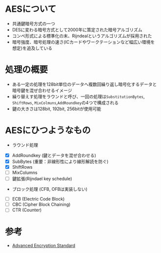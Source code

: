 # AESについて
 - 共通鍵暗号方式の一つ
 - DESに変わる暗号方式として2000年に策定された暗号アルゴリズム
 - コンペ形式による標準化の末、Rijndealというアルゴリズムが採用された
 - 暗号強度、暗号処理の速さ(ICカードやワークテーションなど幅広い環境を想定)を追及している

# 処理の概要
 - ある一定の処理を128bit単位のデータへ複数回繰り返し暗号化するデータと暗号鍵を混ぜ合わせるイメージ
 - 繰り替えす処理をラウンドと呼び、一回の処理は`SubstitutionBytes`, `ShiftRows`, `MixColmuns`,`AddRoundkey`の4つで構成される
 - 鍵の大きさは128bit, 192bit, 256bitが使用可能

# AESにひつようなもの
 - ラウンド処理
  - [x] AddRoundkey (鍵とデータを混ぜ合わせる)
  - [x] SubBytes (重要：非線形性により線形解読を防ぐ)
  - [x] ShiftRows
  - [ ] MixColumns
  - [ ] 鍵拡張(Rijndael key schedule)
 - ブロック処理 (CFB, OFBは実装しない)
  - [ ] ECB (Electric Code Block)
  - [ ] CBC (Cipher Block Chaining)
  - [ ] CTR (Counter)

# 参考
 - [Advanced Encryption Standard](http://www.cs.siue.edu/~tgamage/S17/CS490/L/WK05.pdf)
